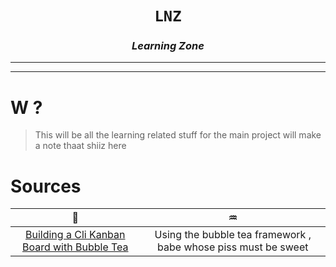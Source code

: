 <h1 align="center"><code>LNZ</code></h1>
<h3 align="center"><i> Learning Zone </i></h2>

----

----

# W ?

> This will be all the learning related stuff for the main project will make a note thaat shiiz here

# Sources

🦓 | ♒
|:--:|:--:|
[Building a Cli Kanban Board with Bubble Tea](https://www.youtube.com/playlist?list=PLLLtqOZfy0pcFoSIeGXO-SOaP9qLqd_H6) | Using the bubble tea framework , babe whose piss must be sweet
